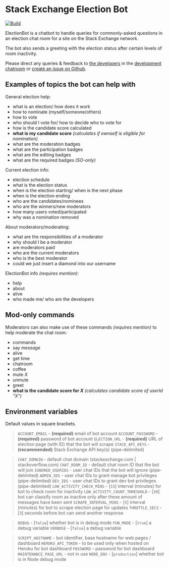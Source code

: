 # Stack Exchange Election Bot

[![Build](https://github.com/samliew/se-electionbot/actions/workflows/nodejs.yml/badge.svg)](https://github.com/samliew/se-electionbot/actions/workflows/nodejs.yml)

ElectionBot is a chatbot to handle queries for commonly-asked questions in an election chat room for a site on the Stack Exchange network.

The bot also sends a greeting with the election status after certain levels of room inactivity.

Please direct any queries & feedback to [the developers](https://github.com/samliew/se-electionbot/graphs/contributors) in the [development chatroom](https://chat.stackoverflow.com/rooms/190503/electionbot-development) or [create an issue on Github](https://github.com/samliew/se-electionbot/issues).

## Examples of topics the bot can help with

General election help:
- what is an election/ how does it work
- how to nominate (myself/someone/others)
- how to vote
- who should I vote for/ how to decide who to vote for
- how is the candidate score calculated
- **what is my candidate score** *(calculates if ownself is eligible for nomination)*
- what are the moderation badges
- what are the participation badges
- what are the editing badges
- what are the required badges *(SO-only)*

Current election info:
- election schedule
- what is the election status
- when is the election starting/ when is the next phase
- when is the election ending
- who are the candidates/nominees
- who are the winners/new moderators
- how many users voted/participated
- why was a nomination removed

About moderators/moderating:
- what are the responsibilities of a moderator
- why should I be a moderator
- are moderators paid
- who are the current moderators
- who is the best moderator
- could we just insert a diamond into our username

ElectionBot info *(requires mention)*:
- help
- about
- alive
- who made me/ who are the developers

## Mod-only commands

Moderators can also make use of these commands *(requires mention)* to help moderate the chat room:
- commands
- say *message*
- alive
- get time
- chatroom
- coffee
- mute *X*
- unmute
- greet
- **what is the candidate score for *X*** *(calculates candidate score of userId "X")*

## Environment variables

Default values in square brackets.

> `ACCOUNT_EMAIL` - **(required)** email of bot account
> `ACCOUNT_PASSWORD` - **(required)** password of bot account
> `ELECTION_URL` - **(required)** URL of election page (with ID) that the bot will scrape
> `STACK_API_KEYS` - **(recommended)** Stack Exchange API key(s) (pipe-delimited)

> `CHAT_DOMAIN` - default chat domain (stackexchange.com | stackoverflow.com)
> `CHAT_ROOM_ID` - default chat room ID that the bot will join
> `IGNORED_USERIDS` - user chat IDs that the bot will ignore (pipe-delimited)
> `ADMIN_IDS` - user chat IDs to grant manage bot privileges (pipe-delimited)
> `DEV_IDS` - user chat IDs to grant dev bot privileges (pipe-delimited)
> `LOW_ACTIVITY_CHECK_MINS` - [`15`]  interval (minutes) for bot to check room for inactivity
> `LOW_ACTIVITY_COUNT_THRESHOLD` - [`30`]  bot can classify room as inactive only after these amount of messages have been sent
> `SCRAPE_INTERVAL_MINS` - [`5`]  interval (minutes) for bot to scrape election page for updates
> `THROTTLE_SECS` - [`3`]  seconds before bot can send another response

> `DEBUG` - [`false`]  whether bot is in debug mode
> `FUN_MODE` - [`true`]  a debug variable
> `VERBOSE` - [`false`]  a debug variable

> `SCRIPT_HOSTNAME` - bot identifier, base hostname for web pages / dashboard
> `HEROKU_API_TOKEN` - to be used only when hosted on Heroku for bot dashboard
> `PASSWORD` - password for bot dashboard
> `MAINTENANCE_PAGE_URL` - not in use
> `NODE_ENV` - [`production`]  whether bot is in Node debug mode